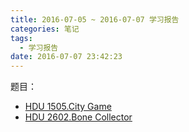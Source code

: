 ```yaml
---
title: 2016-07-05 ~ 2016-07-07 学习报告
categories: 笔记
tags:
  - 学习报告
date: 2016-07-07 23:42:23
---
```


题目：  

- [HDU 1505.City Game](/post/HDU/1505.html)
- [HDU 2602.Bone Collector](/post/HDU/2602.html)
 <!--more-->